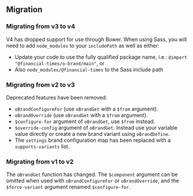 ## Migration

### Migrating from v3 to v4

V4 has dropped support for use through Bower. When using Sass, you will need to add `node_modules` to your `includePath` as well as either:
- Update your code to use the fully qualified package name, i.e.: `@import "@financial-times/o-brand/main"`, or
- Also `node_modules/@financial-times` to the Sass include path

### Migrating from v2 to v3

Deprecated features have been removed:
- `oBrandConfigureFor` (use `oBrandGet` with a `$from` argument).
- `oBrandOverride` (use `oBrandGet` with a `$from` argument).
- `$configure-for` argument of `oBrandGet`, use `$from` instead.
- `$override-config` argument of `oBrandGet`. Instead use your variable value directly or create a new brand variant using `oBrandDefine`.
- The `settings` brand configuration map has been replaced with a `supports-variants` list.

### Migrating from v1 to v2

The `oBrandGet` function has changed. The `$component` argument can be omitted when used with `oBrandConfigureFor` or `oBrandOverride`, and the `$force-variant` argument renamed `$configure-for`.

